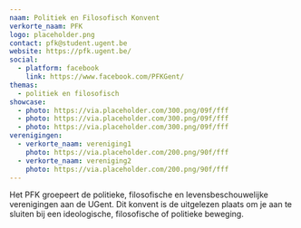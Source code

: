 ```yaml
---
naam: Politiek en Filosofisch Konvent
verkorte_naam: PFK
logo: placeholder.png
contact: pfk@student.ugent.be
website: https://pfk.ugent.be/
social:
  - platform: facebook
    link: https://www.facebook.com/PFKGent/
themas:
  - politiek en filosofisch
showcase:
  - photo: https://via.placeholder.com/300.png/09f/fff
  - photo: https://via.placeholder.com/300.png/09f/fff
  - photo: https://via.placeholder.com/300.png/09f/fff
verenigingen:
  - verkorte_naam: vereniging1
    photo: https://via.placeholder.com/200.png/90f/fff
  - verkorte_naam: vereniging2
    photo: https://via.placeholder.com/200.png/90f/fff
---
```

Het PFK groepeert de politieke, filosofische en levensbeschouwelijke verenigingen aan de UGent. Dit konvent is de uitgelezen plaats om je aan te sluiten bij een ideologische, filosofische of politieke beweging.
